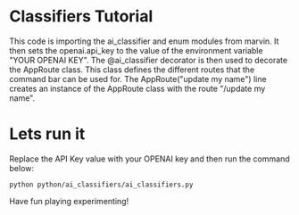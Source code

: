 # Classifiers Tutorial

This code is importing the ai_classifier and enum modules from marvin. It then sets the openai.api_key to the value of the environment variable "YOUR OPENAI KEY". The @ai_classifier decorator is then used to decorate the AppRoute class. This class defines the different routes that the command bar can be used for. The AppRoute("update my name") line creates an instance of the AppRoute class with the route "/update my name".

# Lets run it

Replace the API Key value with your OPENAI key and then run the command below:

```
python python/ai_classifiers/ai_classifiers.py
```

Have fun playing experimenting!